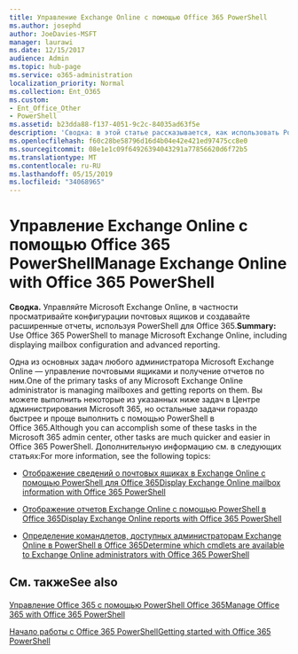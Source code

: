 ```yaml
---
title: Управление Exchange Online с помощью Office 365 PowerShell
ms.author: josephd
author: JoeDavies-MSFT
manager: laurawi
ms.date: 12/15/2017
audience: Admin
ms.topic: hub-page
ms.service: o365-administration
localization_priority: Normal
ms.collection: Ent_O365
ms.custom:
- Ent_Office_Other
- PowerShell
ms.assetid: b23dda88-f137-4051-9c2c-84035ad63f5e
description: 'Сводка: в этой статье рассказывается, как использовать PowerShell в Office 365 для управления Microsoft Exchange Online, в том числе для отображения конфигураций почтовых ящиков и работы с расширенными функциями отчетности.'
ms.openlocfilehash: f60c28be58796d16d4b04e42e421ed97475cc8e0
ms.sourcegitcommit: 08e1e1c09f64926394043291a77856620d6f72b5
ms.translationtype: MT
ms.contentlocale: ru-RU
ms.lasthandoff: 05/15/2019
ms.locfileid: "34068965"
---
```

# <a name="manage-exchange-online-with-office-365-powershell"></a><span data-ttu-id="42522-103">Управление Exchange Online с помощью Office 365 PowerShell</span><span class="sxs-lookup"><span data-stu-id="42522-103">Manage Exchange Online with Office 365 PowerShell</span></span>

 <span data-ttu-id="42522-104">**Сводка.** Управляйте Microsoft Exchange Online, в частности просматривайте конфигурации почтовых ящиков и создавайте расширенные отчеты, используя PowerShell для Office 365.</span><span class="sxs-lookup"><span data-stu-id="42522-104">**Summary:** Use Office 365 PowerShell to manage Microsoft Exchange Online, including displaying mailbox configuration and advanced reporting.</span></span>
  
<span data-ttu-id="42522-105">Одна из основных задач любого администратора Microsoft Exchange Online — управление почтовыми ящиками и получение отчетов по ним.</span><span class="sxs-lookup"><span data-stu-id="42522-105">One of the primary tasks of any Microsoft Exchange Online administrator is managing mailboxes and getting reports on them.</span></span> <span data-ttu-id="42522-106">Вы можете выполнить некоторые из указанных ниже задач в Центре администрирования Microsoft 365, но остальные задачи гораздо быстрее и проще выполнить с помощью PowerShell в Office 365.</span><span class="sxs-lookup"><span data-stu-id="42522-106">Although you can accomplish some of these tasks in the Microsoft 365 admin center, other tasks are much quicker and easier in Office 365 PowerShell.</span></span> <span data-ttu-id="42522-107">Дополнительную информацию см. в следующих статьях:</span><span class="sxs-lookup"><span data-stu-id="42522-107">For more information, see the following topics:</span></span>
  
- [<span data-ttu-id="42522-108">Отображение сведений о почтовых ящиках в Exchange Online с помощью PowerShell для Office 365</span><span class="sxs-lookup"><span data-stu-id="42522-108">Display Exchange Online mailbox information with Office 365 PowerShell</span></span>](https://technet.microsoft.com/en-us/library/mt771881%28v=exchg.160%29.aspx)
    
- [<span data-ttu-id="42522-109">Отображение отчетов Exchange Online с помощью PowerShell в Office 365</span><span class="sxs-lookup"><span data-stu-id="42522-109">Display Exchange Online reports with Office 365 PowerShell</span></span>](https://technet.microsoft.com/en-us/library/mt771882%28v=exchg.160%29.aspx)
    
- [<span data-ttu-id="42522-110">Определение командлетов, доступных администраторам Exchange Online в PowerShell в Office 365</span><span class="sxs-lookup"><span data-stu-id="42522-110">Determine which cmdlets are available to Exchange Online administrators with Office 365 PowerShell</span></span>](https://technet.microsoft.com/en-us/library/mt771883%28v=exchg.160%29.aspx)
    
## <a name="see-also"></a><span data-ttu-id="42522-111">См. также</span><span class="sxs-lookup"><span data-stu-id="42522-111">See also</span></span>

#### 

[<span data-ttu-id="42522-112">Управление Office 365 с помощью PowerShell Office 365</span><span class="sxs-lookup"><span data-stu-id="42522-112">Manage Office 365 with Office 365 PowerShell</span></span>](manage-office-365-with-office-365-powershell.md)
  
[<span data-ttu-id="42522-113">Начало работы с Office 365 PowerShell</span><span class="sxs-lookup"><span data-stu-id="42522-113">Getting started with Office 365 PowerShell</span></span>](getting-started-with-office-365-powershell.md)

